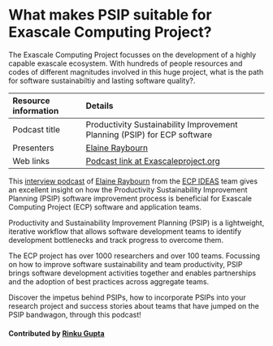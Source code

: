 # What makes PSIP suitable for Exascale Computing Project?

The Exascale Computing Project focusses on the development of a highly capable exascale ecosystem. With hundreds of people resources and codes of different magnitudes involved in this huge project, what is the path for software sustainabiltiy and lasting software quality?.


Resource information | Details 
:--- | :--- 
Podcast title  | Productivity Sustainability Improvement Planning (PSIP) for ECP software
Presenters | [Elaine Raybourn](https://github.com/elaineraybourn)
Web links | [Podcast link at Exascaleproject.org ](https://exascaleproject.org/method-enables-collaborative-software-teams-to-enhance-effectiveness-and-efficiency/)

This [interview podcast](https://exascaleproject.org/method-enables-collaborative-software-teams-to-enhance-effectiveness-and-efficiency/ "PSIP for ECP") of [Elaine Raybourn](https://github.com/elaineraybourn "Elaine Raybourn Profile") from the [ECP IDEAS](https://ideas-productivity.org) team gives an excellent insight on how the Productivity Sustainability Improvement Planning (PSIP) software improvement process is beneficial for Exascale Computing Project (ECP) software and application teams.

Productivity and Sustainability Improvement Planning (PSIP) is a lightweight, iterative workflow that allows software development teams to identify development bottlenecks and track progress to overcome them. 

The ECP project has over 1000 researchers and over 100 teams. Focussing on how to improve software sustainability and team productivity, PSIP brings software development activities together and enables partnerships and the adoption of best practices across aggregate teams.

Discover the impetus behind PSIPs, how to incorporate PSIPs into your research project and success stories about teams that have jumped on the PSIP bandwagon, through this podcast!

#### Contributed by [Rinku Gupta](https://github.com/rinkug)

<!---
Publish: yes
Categories: collaboration
Topics: software improvement process, strategies for more effective teams
Tags: podcast-episode
Level: 2
Prerequisites: defaults
Aggregate: none
--->
